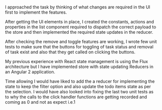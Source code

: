I approached the task by thinking of what changes are required in the UI first to implement the features.

After getting the UI elements in place, I created the constants, actions and properties in the list component required to dispatch the correct payload to the store and then implemented the required state updates in the reducer.

After checking the remove and toggle features are working, I wrote few unit tests to make sure that the buttons for toggling of task status
and removal of task exist and also that they get called on clicking the buttons. 

My previous experience with React state management is using the Flux architecture but I have implemented store with state updating Reducers in an Angular 2 application.

Time allowing I would have liked to add the a reducer for implementing the state to keep the filter option and also update the todo items state as per the selection.
I would have also looked into fixing the last two unit tests as to why the calls to the click handler functions are getting recorded 
and coming as 0 and not as expect i.e.1 
